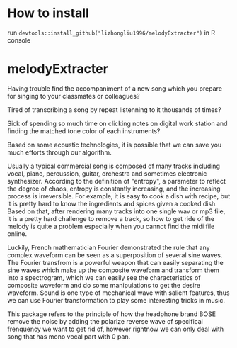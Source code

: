 # How to install
run `devtools::install_github("lizhongliu1996/melodyExtracter")` in R console

# melodyExtracter

Having trouble find the accompaniment of a new song which you prepare for singing to your classmates or colleagues? 

Tired of transcribing a song by repeat listenning to it thousands of times? 

Sick of spending so much time on clicking notes on digital work station and finding the matched tone color of each instruments? 

Based on some acoustic technologies, it is possible that we
can save you much efforts through our algorithm.

  Usually a typical commercial song is composed of many tracks including vocal,
  piano, percussion, guitar, orchestra and sometimes electronic synthesizer. According 
  to the definition of "entropy", a parameter to reflect the degree of chaos, entropy 
  is constantly increasing, and the increasing process is irreversible. For example, it is easy to cook a dish with recipe, but   it is pretty hard to know the ingredients and spices given a cooked dish. Based on that, after rendering many
  tracks into one single wav or mp3 file, it is a pretty hard challenge to remove a track, so 
  how to get ride of the melody is quite a problem especially when you cannot find the midi 
  file online.
  
  Luckily, French mathematician Fourier demonstrated the rule that any complex waveform can be
  seen as a superposition of several sine waves. The Fourier transfrom is a powerful weapon that 
  can easily separating the sine waves which make up the composite waveform and transform them into 
  a spectrogram, which we can easily see the characteristics of composite waveform and do some 
  manipulations to get the desire waveform.  Sound is one type of mechanical wave with salient
  features, thus we can use Fourier transformation to play some interesting tricks in music.
  
  This package refers to the principle of how the headphone brand BOSE remove the noise by adding
  the polarize reverse wave of specifical frenquency we want to get rid of, however rightnow we 
  can only deal  with song that has mono vocal part with 0 pan.

